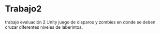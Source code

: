 # Trabajo2
trabajo evaluación 2 Unity
juego de disparos y zombies en donde se deben cruzar diferentes niveles de laberintos.
